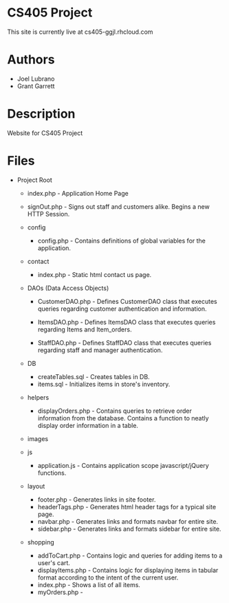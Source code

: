 CS405 Project
=============

This site is currently live at cs405-ggjl.rhcloud.com

Authors
=======

* Joel Lubrano
* Grant Garrett

Description
===========

Website for CS405 Project

Files
=====

* Project Root
    * index.php - Application Home Page

    * signOut.php - Signs out staff and customers alike.  Begins a new HTTP Session.

    * config
        * config.php - Contains definitions of global variables for the application.

    * contact
        * index.php - Static html contact us page.

    * DAOs (Data Access Objects)
        * CustomerDAO.php - Defines CustomerDAO class that executes queries regarding
                            customer authentication and information.

        * ItemsDAO.php - Defines ItemsDAO class that executes queries regarding Items and Item_orders.

        * StaffDAO.php - Defines StaffDAO class that executes queries regarding staff and manager authentication.

    * DB
        * createTables.sql - Creates tables in DB.
        * items.sql - Initializes items in store's inventory.

    * helpers
        * displayOrders.php - Contains queries to retrieve order information from the database.
                              Contains a function to neatly display order information in a table.

    * images

    * js
        * application.js - Contains application scope javascript/jQuery functions.

    * layout
        * footer.php - Generates links in site footer.
        * headerTags.php - Generates html header tags for a typical site page.
        * navbar.php - Generates links and formats navbar for entire site.
        * sidebar.php - Generates links and formats sidebar for entire site.

    * shopping
        * addToCart.php - Contains logic and queries for adding items to a user's cart.
        * displayItems.php - Contains logic for displaying items in tabular format according to the intent
                             of the current user.
        * index.php - Shows a list of all items.
        * myOrders.php -
